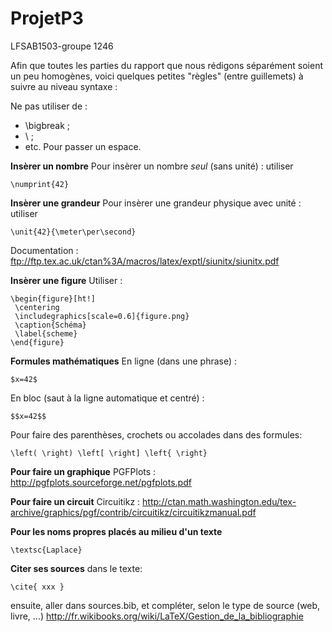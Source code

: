 ProjetP3
========

LFSAB1503-groupe 1246



Afin que toutes les parties du rapport que nous rédigons séparément soient un peu homogènes, voici quelques petites "règles" (entre guillemets) à suivre au niveau syntaxe :

Ne pas utiliser de :
- \bigbreak ;
- \\ ;
- etc.
Pour passer un espace.

**Insèrer un nombre**
Pour insèrer un nombre *seul* (sans unité) : utiliser
```
\numprint{42}
```

**Insèrer une grandeur**
Pour insèrer une grandeur physique avec unité : utiliser
```
\unit{42}{\meter\per\second}
```
Documentation : ftp://ftp.tex.ac.uk/ctan%3A/macros/latex/exptl/siunitx/siunitx.pdf

**Insèrer une figure**
Utiliser :

```
\begin{figure}[ht!]
 \centering
 \includegraphics[scale=0.6]{figure.png}
 \caption{Schéma}
 \label{scheme}
\end{figure}
```

**Formules mathématiques**
En ligne (dans une phrase) :
```
$x=42$
```
En bloc (saut à la ligne automatique et centré) :
```
$$x=42$$
```
Pour faire des parenthèses, crochets ou accolades dans des formules:
```
\left( \right) \left[ \right] \left{ \right}
```

**Pour faire un graphique**
PGFPlots : http://pgfplots.sourceforge.net/pgfplots.pdf

**Pour faire un circuit**
Circuitikz : http://ctan.math.washington.edu/tex-archive/graphics/pgf/contrib/circuitikz/circuitikzmanual.pdf

**Pour les noms propres placés au milieu d'un texte**

```
\textsc{Laplace}
```
**Citer ses sources**
dans le texte:
```
\cite{ xxx }
```
ensuite, aller dans sources.bib, et compléter, selon le type de source (web, livre, ...)
http://fr.wikibooks.org/wiki/LaTeX/Gestion_de_la_bibliographie

